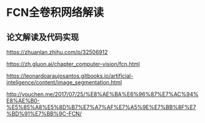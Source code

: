 FCN全卷积网络解读
===============


## 论文解读及代码实现

https://zhuanlan.zhihu.com/p/32506912

https://zh.gluon.ai/chapter_computer-vision/fcn.html

https://leonardoaraujosantos.gitbooks.io/artificial-inteligence/content/image_segmentation.html

http://youchen.me/2017/07/25/%E8%AE%BA%E6%96%87%E7%AC%94%E8%AE%B0-%E5%85%A8%E5%8D%B7%E7%A7%AF%E7%A5%9E%E7%BB%8F%E7%BD%91%E7%BB%9C-FCN/
